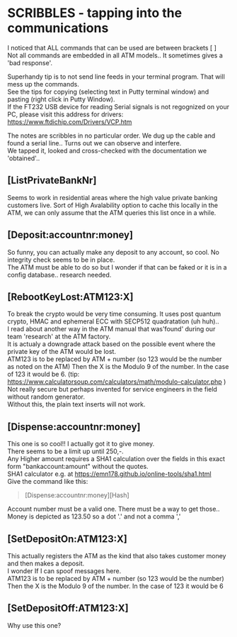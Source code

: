 # SCRIBBLES - tapping into the communications
I noticed that ALL commands that can be used are between brackets [  ]  
Not all commands are embedded in all ATM models.. It sometimes gives a 'bad response'.  

Superhandy tip is to not send line feeds in your terminal program. That will mess up the commands.  
See the tips for copying (selecting text in Putty terminal window) and pasting (right click in Putty Window).  
If the FT232 USB device for reading Serial signals is not regognized on your PC, please visit this address for drivers:
https://www.ftdichip.com/Drivers/VCP.htm  

The notes are scribbles in no particular order.
We dug up the cable and found a serial line.. Turns out we can observe and interfere.  
We tapped it, looked and cross-checked with the documentation we 'obtained'..

## [ListPrivateBankNr]
Seems to work in residential areas where the high value private banking customers live.
Sort of High Avalability option to cache this locally in the ATM, we can only assume that the ATM queries this list once in a while.

## [Deposit:accountnr:money]
So funny, you can actually make any deposit to any account, so cool. No integrity check seems to be in place.  
The ATM must be able to do so but I wonder if that can be faked or it is in a config database.. research needed.  

## [RebootKeyLost:ATM123:X]
To break the crypto would be very time consuming. It uses post quantum crypto, HMAC and ephemeral ECC with SECP512 quadratation (uh huh)..  
I read about another way in the ATM manual that was'found' during our team 'research' at the ATM factory.   
It is actualy a downgrade attack based on the possible event where the private key of the ATM would be lost.   
ATM123 is to be replaced by ATM + number (so 123 would be the number as noted on the ATM)
Then the X is the Modulo 9 of the number. In the case of 123 it would be 6. 
(tip: https://www.calculatorsoup.com/calculators/math/modulo-calculator.php )  
Not really secure but perhaps invented for service engineers in the field without random generator.  
Without this, the plain text inserts will not work.  

## [Dispense:accountnr:money]  
This one is so cool!! I actually got it to give money.  
There seems to be a limit up until 250,-.   
Any Higher amount requires a SHA1 calculation over the fields in this exact form "bankaccount:amount" without the quotes.  
SHA1 calculator e.g. at https://emn178.github.io/online-tools/sha1.html  
Give the command like this:
> [Dispense:accountnr:money][Hash]  

Account number must be a valid one. There must be a way to get those..  
Money is depicted as 123.50 so a dot '.' and not a comma ','  

## [SetDepositOn:ATM123:X]
This actually registers the ATM as the kind that also takes customer money and then makes a deposit.   
I wonder If I can spoof messages here.   
ATM123 is to be replaced by ATM + number (so 123 would be the number)
Then the X is the Modulo 9 of the number. In the case of 123 it would be 6

## [SetDepositOff:ATM123:X]
Why use this one?  
